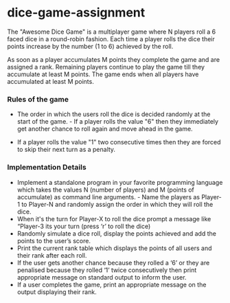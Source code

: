 # dice-game-assignment

The "Awesome Dice Game" is a multiplayer game where N players roll a 6 faced dice in a round-robin fashion. Each time a player rolls the dice their points increase by the number (1 to 6) achieved by the roll.

As soon as a player accumulates M points they complete the game and are assigned a rank.
Remaining players continue to play the game till they accumulate at least M points. The game
ends when all players have accumulated at least M points.

### Rules of the game
- The order in which the users roll the dice is decided randomly at the start of the game. - If a
player rolls the value "6" then they immediately get another chance to roll again and move
ahead in the game.

- If a player rolls the value "1" two consecutive times then they are forced to skip their next turn
as a penalty.
  
### Implementation Details
- Implement a standalone program in your favorite programming language which takes the
  values N (number of players) and M (points of accumulate) as command line arguments. -
  Name the players as Player-1 to Player-N and randomly assign the order in which they will
  roll the dice.
- When it's the turn for Player-X to roll the dice prompt a message like “Player-3 its your
  turn (press ‘r’ to roll the dice)
- Randomly simulate a dice roll, display the points achieved and add the points to the
  user’s score.
- Print the current rank table which displays the points of all users and their rank after
  each roll.
- If the user gets another chance because they rolled a ‘6’ or they are penalised because
  they rolled ‘1’ twice consecutively then print appropriate message on standard output to
  inform the user.
- If a user completes the game, print an appropriate message on the output displaying
  their rank.